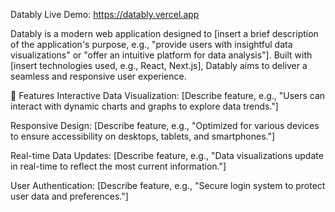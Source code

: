 Datably
Live Demo: https://datably.vercel.app

Datably is a modern web application designed to [insert a brief description of the application's purpose, e.g., "provide users with insightful data visualizations" or "offer an intuitive platform for data analysis"]. Built with [insert technologies used, e.g., React, Next.js], Datably aims to deliver a seamless and responsive user experience.

🚀 Features
Interactive Data Visualization: [Describe feature, e.g., "Users can interact with dynamic charts and graphs to explore data trends."]

Responsive Design: [Describe feature, e.g., "Optimized for various devices to ensure accessibility on desktops, tablets, and smartphones."]

Real-time Data Updates: [Describe feature, e.g., "Data visualizations update in real-time to reflect the most current information."]

User Authentication: [Describe feature, e.g., "Secure login system to protect user data and preferences."]


